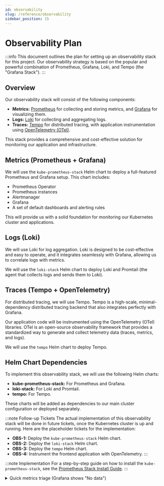 ```yaml
---
id: observability
slug: /reference/observability
sidebar_position: 15
---
```


# Observability Plan

:::info This document outlines the plan for setting up an observability stack for this project. Our observability strategy is based on the popular and powerful combination of Prometheus, Grafana, Loki, and Tempo (the "Grafana Stack"). :::

## Overview

Our observability stack will consist of the following components:

- **Metrics:** [Prometheus](https://prometheus.io/) for collecting and storing metrics, and [Grafana](https://grafana.com/) for visualizing them.
- **Logs:** [Loki](https://grafana.com/oss/loki/) for collecting and aggregating logs.
- **Traces:** [Tempo](https://grafana.com/oss/tempo/) for distributed tracing, with application instrumentation using [OpenTelemetry (OTel)](https://opentelemetry.io/).

This stack provides a comprehensive and cost-effective solution for monitoring our application and infrastructure.

## Metrics (Prometheus + Grafana)

We will use the `kube-prometheus-stack` Helm chart to deploy a full-featured Prometheus and Grafana setup. This chart includes:

- Prometheus Operator
- Prometheus instances
- Alertmanager
- Grafana
- A set of default dashboards and alerting rules

This will provide us with a solid foundation for monitoring our Kubernetes cluster and applications.

## Logs (Loki)

We will use Loki for log aggregation. Loki is designed to be cost-effective and easy to operate, and it integrates seamlessly with Grafana, allowing us to correlate logs with metrics.

We will use the `loki-stack` Helm chart to deploy Loki and Promtail (the agent that collects logs and sends them to Loki).

## Traces (Tempo + OpenTelemetry)

For distributed tracing, we will use Tempo. Tempo is a high-scale, minimal-dependency distributed tracing backend that also integrates perfectly with Grafana.

Our application code will be instrumented using the OpenTelemetry (OTel) libraries. OTel is an open-source observability framework that provides a standardized way to generate and collect telemetry data (traces, metrics, and logs).

We will use the `tempo` Helm chart to deploy Tempo.

## Helm Chart Dependencies

To implement this observability stack, we will use the following Helm charts:

- **kube-prometheus-stack:** For Prometheus and Grafana.
- **loki-stack:** For Loki and Promtail.
- **tempo:** For Tempo.

These charts will be added as dependencies to our main cluster configuration or deployed separately.

:::note Follow-up Tickets The actual implementation of this observability stack will be done in future tickets, once the Kubernetes cluster is up and running. Here are the placeholder tickets for the implementation:

- **OBS-1:** Deploy the `kube-prometheus-stack` Helm chart.
- **OBS-2:** Deploy the `loki-stack` Helm chart.
- **OBS-3:** Deploy the `tempo` Helm chart.
- **OBS-4:** Instrument the frontend application with OpenTelemetry. :::

:::note Implementation For a step-by-step guide on how to install the `kube-prometheus-stack`, see the [Prometheus Stack Install Guide](../integrations/prometheus-stack-install.md). :::

<details>
  <summary>Quick metrics triage (Grafana shows "No data")</summary>

Use this 5-minute checklist before deeper debugging:

1. Verify monitoring stack pods are Ready (adjust namespace if different):
   - `kubectl get pods -n monitoring | egrep \'grafana|prometheus|kube-state|node-exporter\'`
2. Check Prometheus targets are Up:
   - Port-forward Prometheus: `kubectl port-forward -n monitoring svc/kube-prometheus-stack-prometheus 9090:9090`
   - Open `http://localhost:9090/targets` and confirm key targets: `kubelet`, `cadvisor`, `kube-state-metrics`, `apiserver`, `node-exporter`.
3. Verify Grafana datasource resolves:
   - Port-forward Grafana: `kubectl port-forward -n monitoring svc/kube-prometheus-stack-grafana 3000:80`
   - In Grafana → Data Sources → Prometheus, the URL should point to the in-cluster service (e.g., `http://kube-prometheus-stack-prometheus:9090`).
4. Confirm metrics-server works for k8s resource metrics:
   - `kubectl top nodes`
   - `kubectl top pods -A | head -20`
5. Ensure ServiceMonitor/PodMonitor CRDs and label selectors exist:
   - `kubectl get servicemonitors,podmonitors -A`

If targets are Up and Grafana is connected but dashboards are empty, try stock dashboards: "Kubernetes / Compute Resources / Cluster", "Nodes", "Pods". Record chosen dashboard UIDs in [Grafana Dashboards](grafana-dashboards.md). Defer custom query rewrites until after go-live.

</details>

